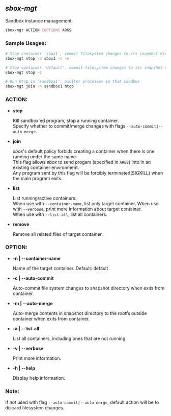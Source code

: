 ## *sbox-mgt*

Sandbox instance management.

```bash
sbox-mgt ACTION [OPTION] ARGS
```

### Sample Usages:

```bash
# Stop container 'sbox1', commit filesystem changes to its snapshot directory, merge snapshot to current rootfs.
sbox-mgt stop -n sbox1 -c -m

# Stop container 'default', commit filesystem changes to its snapshot directory.
sbox-mgt stop -c

# Run htop in 'sandbox1', monitor processes in that sandbox
sbox-mgt join -n sandbox1 htop
```

### ACTION:

* **stop**

    Kill sandbox'ed program, stop a running container.\
    Specify whether to commit/merge changes with flags `--auto-commit|--auto-merge`.
    
* **join**

    *sbox*'s default policy forbids creating a container when there is one running under the same name.\
    This flag allows *sbox* to send progam (specified in `ARGS`) into in an existing container environment.\
    Any program sent by this flag will be forcibly terminated(SIGKILL) when the main program exits.

* **list**

    List running/active containers.\
    When use with `--container-name`, list only target container.
    When use with `--verbose`, print more information about target container.\
    When use with `--list-all`, list all containers.

* **remove**
    
    Remove all related files of target container.


### OPTION:

* **-n | --container-name**

    Name of the target container.
    Default: default

* **-c | --auto-commit**

    Auto-commit file system changes to snapshot directory when exits from container.
    
* **-m | --auto-merge**

    Auto-merge contents in snapshot directory to the rootfs outside container when exits from container.

* **-a | --list-all**

    List all containers, including ones that are not running.

* **-v | --verbose**

    Print more information.
    
* **-h | --help**

    Display help information.


### Note:

If not used with flag `--auto-commit|--auto-merge`, default action will be to discard filesystem changes.
